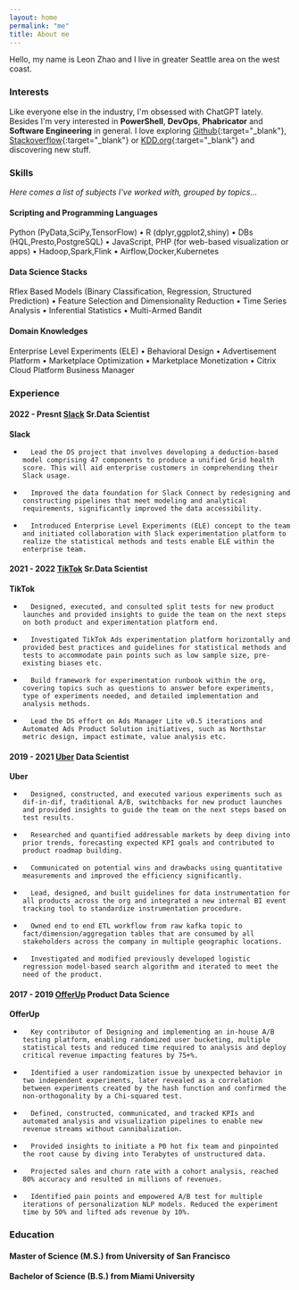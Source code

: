 ```yaml
---
layout: home
permalink: "me"
title: About me
---
```


Hello, my name is Leon Zhao and I live in greater Seattle area on the west coast.



### <i class="fa fa-lightbulb" aria-hidden="true"></i> Interests

Like everyone else in the industry, I'm obsessed with ChatGPT lately. Besides I'm very interested in **PowerShell**, **DevOps**, **Phabricator** and **Software Engineering** in general. I love
exploring [Github](https://github.com/){:target="_blank"}, [Stackoverflow](https://stackoverflow.com/){:target="_blank"} or [KDD.org](https://kdd.org/){:target="_blank"}
and discovering new stuff.

### <i class="fa fa-cubes" aria-hidden="true"></i> Skills
*Here comes a list of subjects I've worked with, grouped by topics...*

#### Scripting and Programming Languages

Python (PyData,SciPy,TensorFlow) &bull; R (dplyr,ggplot2,shiny) &bull; DBs (HQL,Presto,PostgreSQL) &bull; JavaScript, PHP (for web-based visualization or apps) &bull; Hadoop,Spark,Flink &bull; Airflow,Docker,Kubernetes

#### Data Science Stacks

Rflex Based Models (Binary Classification, Regression, Structured Prediction) &bull; Feature Selection and Dimensionality Reduction &bull; Time Series Analysis &bull; Inferential Statistics &bull; Multi-Armed Bandit

#### Domain Knowledges

Enterprise Level Experiments (ELE) &bull; Behavioral Design &bull; Advertisement Platform &bull; Marketplace Optimization &bull; Marketplace Monetization &bull; Citrix Cloud Platform Business Manager

### <i class="fa fa-briefcase" aria-hidden="true"></i> Experience

#### 2022 - Presnt [Slack](https://slack.com) **Sr.Data Scientist**

<i class="fab fa-slack" aria-hidden="true"></i> **Slack**&nbsp;&nbsp;

-   	Lead the DS project that involves developing a deduction-based model comprising 47 components to produce a unified Grid health score. This will aid enterprise customers in comprehending their Slack usage.
-   	Improved the data foundation for Slack Connect by redesigning and constructing pipelines that meet modeling and analytical requirements, significantly improved the data accessibility. 
-   	Introduced Enterprise Level Experiments (ELE) concept to the team and initiated collaboration with Slack experimentation platform to realize the statistical methods and tests enable ELE within the enterprise team.

#### 2021 - 2022 [TikTok](https://tiktik.com) **Sr.Data Scientist**

<i class="fa-brands fa-tiktok"></i> **TikTok**&nbsp;&nbsp;

-   	Designed, executed, and consulted split tests for new product launches and provided insights to guide the team on the next steps on both product and experimentation platform end.
-   	Investigated TikTok Ads experimentation platform horizontally and provided best practices and guidelines for statistical methods and tests to accommodate pain points such as low sample size, pre-existing biases etc. 
-   	Build framework for experimentation runbook within the org, covering topics such as questions to answer before experiments, type of experiments needed, and detailed implementation and analysis methods.
-   	Lead the DS effort on Ads Manager Lite v0.5 iterations and Automated Ads Product Solution initiatives, such as Northstar metric design, impact estimate, value analysis etc. 

#### 2019 - 2021 [Uber](https://uber.com) **Data Scientist**

<i class="fab fa-uber" aria-hidden="true"></i> **Uber**&nbsp;&nbsp;

-   	Designed, constructed, and executed various experiments such as dif-in-dif, traditional A/B, switchbacks for new product launches and provided insights to guide the team on the next steps based on test results.
-   	Researched and quantified addressable markets by deep diving into prior trends, forecasting expected KPI goals and contributed to product roadmap building. 
-   	Communicated on potential wins and drawbacks using quantitative measurements and improved the efficiency significantly.
-   	Lead, designed, and built guidelines for data instrumentation for all products across the org and integrated a new internal BI event tracking tool to standardize instrumentation procedure.
-   	Owned end to end ETL workflow from raw kafka topic to fact/dimension/aggregation tables that are consumed by all stakeholders across the company in multiple geographic locations. 
-   	Investigated and modified previously developed logistic regression model-based search algorithm and iterated to meet the need of the product.


#### 2017 - 2019 [OfferUp](https://offerup.com) **Product Data Science**

<i class="fa fa-shopping-cart" aria-hidden="true"></i> **OfferUp**&nbsp;&nbsp;

-   	Key contributor of Designing and implementing an in-house A/B testing platform, enabling randomized user bucketing, multiple statistical tests and reduced time required to analysis and deploy critical revenue impacting features by 75+%. 
-   	Identified a user randomization issue by unexpected behavior in two independent experiments, later revealed as a correlation between experiments created by the hash function and confirmed the non-orthogonality by a Chi-squared test. 
-   	Defined, constructed, communicated, and tracked KPIs and automated analysis and visualization pipelines to enable new revenue streams without cannibalization. 
-   	Provided insights to initiate a P0 hot fix team and pinpointed the root cause by diving into Terabytes of unstructured data. 
-   	Projected sales and churn rate with a cohort analysis, reached 80% accuracy and resulted in millions of revenues. 
-   	Identified pain points and empowered A/B test for multiple iterations of personalization NLP models. Reduced the experiment time by 50% and lifted ads revenue by 10%. 


### <i class="fa fa-graduation-cap" aria-hidden="true"></i> Education

#### **Master of Science (M.S.)** from University of San Francisco
#### **Bachelor of Science (B.S.)** from Miami University
